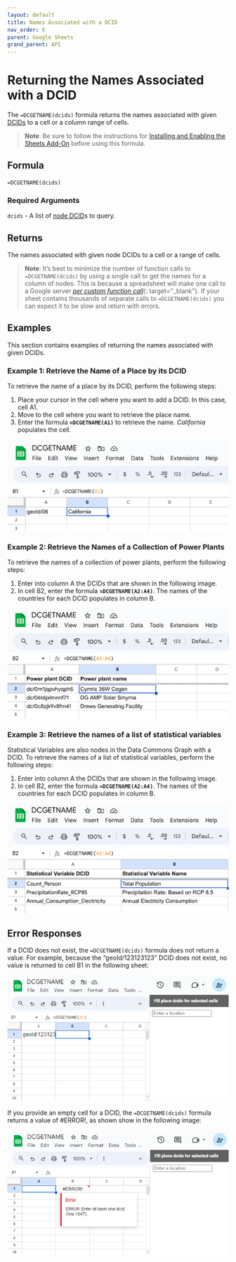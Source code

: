 ```yaml
---
layout: default
title: Names Associated with a DCID
nav_order: 6
parent: Google Sheets
grand_parent: API
---
```


# Returning the Names Associated with a DCID

The `=DCGETNAME(dcids)` formula returns the names associated with given [DCIDs](/glossary.html#dcid) to a cell or a column range of cells.

> **Note**: Be sure to follow the instructions for [Installing and Enabling the Sheets Add-On](/api/sheets/) before using this formula.

## Formula

```
=DCGETNAME(dcids)
```

### Required Arguments

`dcids` - A list of [node DCID](/glossary.html#dcid)s to query.

## Returns

The names associated with given node DCIDs to a cell or a range of cells.

> **Note**: It’s best to minimize the number of function calls to `=DCGETNAME(dcids)` by using a single call to get the names for a column of nodes. This is because a spreadsheet will make one call to a Google server [*per custom function call*](https://developers.google.com/apps-script/guides/sheets/functions#optimization){: target="_blank"}. If your sheet contains thousands of separate calls to `=DCGETNAME(dcids)` you can expect it to be slow and return with errors.

## Examples

This section contains examples of returning the names associated with given DCIDs.

### Example 1: Retrieve the Name of a Place by its DCID

To retrieve the name of a place by its DCID, perform the following steps:

1. Place your cursor in the cell where you want to add a DCID. In this case, cell A1.
1. Move to the cell where you want to retrieve the place name.
1. Enter the formula <code><b>=DCGETNAME(A1)</b></code> to retrieve the name.  *California* populates the cell.

![Retrieving the name of a country by its DCIC](/assets/images/sheets/sheets_get_name_california.png)

### Example 2: Retrieve the Names of a Collection of Power Plants

To retrieve the names of a collection of power plants, perform the following steps:

1. Enter into column A the DCIDs that are shown in the following image.
1. In cell B2, enter the formula <code><b>=DCGETNAME(A2:A4)</b></code>. The names of the countries for each DCID populates in column B.

![Retrieving the names of a collection of power plants](/assets/images/sheets/sheets_get_name_power_plant.png)

### Example 3: Retrieve the names of a list of statistical variables

Statistical Variables are also nodes in the Data Commons Graph with a DCID. To retrieve the names of a list of statistical variables, perform the following steps:

1. Enter into column A the DCIDs that are shown in the following image.
1. In cell B2, enter the formula <code><b>=DCGETNAME(A2:A4)</b></code>. The names of the countries for each DCID populates in column B.

![Retrieving the names of a collection of power plants](/assets/images/sheets/sheets_get_name_sv.png)

## Error Responses

If a DCID does not exist, the `=DCGETNAME(dcids)` formula does not return a value. For example, because the “geoId/123123123” DCID does not exist, no value is returned to cell B1 in the following sheet:

![No value returned for a DCID that does not exist](/assets/images/sheets/sheets_get_name_wrong_dcid_cropped.png)

If you provide an empty cell for a DCID, the `=DCGETNAME(dcids)` formula returns a value of #ERROR!, as shown show in the following image:

![#ERROR! value returned for an empty cell for a DCID](/assets/images/sheets/sheets_get_name_no_input_cropped.png)

